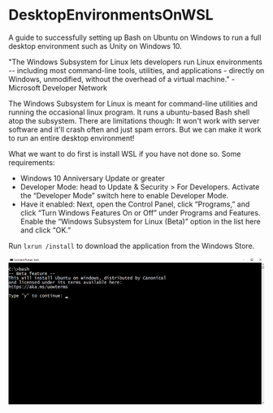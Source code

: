 # DesktopEnvironmentsOnWSL
A guide to successfully setting up Bash on Ubuntu on Windows to run a full desktop environment such as Unity on Windows 10.

"The Windows Subsystem for Linux lets developers run Linux environments -- including most command-line tools, utilities, and applications - directly on Windows, unmodified, without the overhead of a virtual machine." - Microsoft Developer Network

The Windows Subsystem for Linux is meant for command-line utilities and running the occasional linux program. It runs a ubuntu-based Bash shell atop the subsystem. There are limitations though: It won't work with server software and it'll crash often and just spam errors. But we can make it work to run an entire desktop environment!

What we want to do first is install WSL if you have not done so. Some requirements:
- Windows 10 Anniversary Update or greater
- Developer Mode: head to Update & Security > For Developers. Activate the “Developer Mode” switch here to enable Developer Mode.
- Have it enabled: Next, open the Control Panel, click “Programs,” and click “Turn Windows Features On or Off” under Programs and Features. Enable the “Windows Subsystem for Linux (Beta)” option in the list here and click “OK.”

Run <code>lxrun /install</code> to download the application from the Windows Store.

![Install Image](/images/bashshellinstall.png?raw=true)

